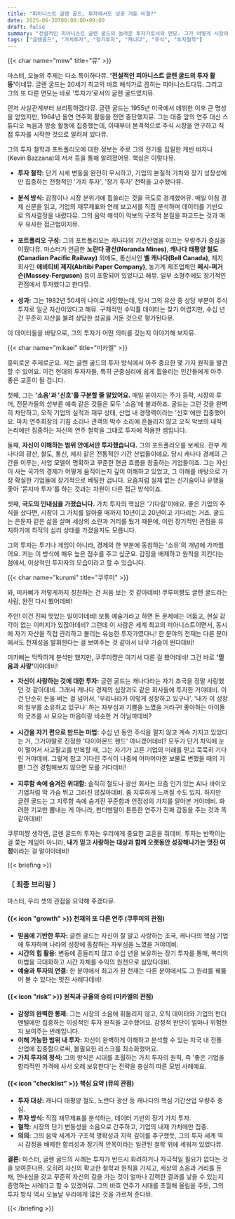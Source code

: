 ```yaml
---
title: "피아니스트 글렌 굴드, 투자에서도 성공 거둔 비결?"
date: 2025-06-30T00:00:00+09:00
draft: false
summary: "전설적인 피아니스트 글렌 굴드의 놀라운 투자가로서의 면모. 그가 어떻게 시장의 소음을 이겨내고 성공적인 장기 투자를 할 수 있었는지, 그의 투자 철학과 포트폴리오를 세 명의 소녀가 분석합니다. 감정을 배제한 원칙과 자신이 사랑하는 것에 대한 믿음, 두 가지 관점에서 굴드의 투자 비결을 파헤칩니다."
tags: ["글렌굴드", "가치투자", "장기투자", "캐나다", "주식", "투자철학"]
---
```


{{< char name="mew" title="뮤" >}}
<p>마스터, 오늘의 주제는 다소 특이하다뮤. <strong>'전설적인 피아니스트 글렌 굴드의 투자 활동'</strong>이네뮤. 글렌 굴드는 20세기 최고의 바흐 해석가로 꼽히는 피아니스트다뮤. 그리고 그의 또 다른 면모는 바로 '투자가'로서의 글렌 굴드였지뮤.</p>
<p>먼저 사실관계부터 브리핑하겠다뮤. 글렌 굴드는 1955년 미국에서 데뷔한 이후 큰 명성을 얻었지만, 1964년 돌연 연주회 활동을 전면 중단했지뮤. 그는 대중 앞의 연주 대신 스튜디오 녹음과 방송 활동에 집중했는데, 이때부터 본격적으로 주식 시장을 연구하고 직접 투자를 시작한 것으로 알려져 있다뮤.</p>
<p>그의 투자 철학과 포트폴리오에 대한 정보는 주로 그의 전기를 집필한 케빈 바자나(Kevin Bazzana)의 저서 등을 통해 알려졌어뮤. 핵심은 이렇다뮤.</p>
<ul>
    <li><strong>투자 철학:</strong> 단기 시세 변동을 완전히 무시하고, 기업의 본질적 가치와 장기 성장성에만 집중하는 전형적인 '가치 투자', '장기 투자' 전략을 고수했다뮤.</li><br>
    <li><strong>분석 방식:</strong> 감정이나 시장 분위기에 휩쓸리는 것을 극도로 경계했어뮤. 매일 아침 경제 신문을 읽고, 기업의 재무제표와 연례 보고서를 직접 분석하며 데이터를 기반으로 의사결정을 내렸다뮤. 그의 음악 해석이 악보의 구조적 본질을 파고드는 것과 매우 유사한 접근법이지뮤.</li><br>
    <li><strong>포트폴리오 구성:</strong> 그의 포트폴리오는 캐나다의 기간산업을 이끄는 우량주가 중심을 이뤘다뮤. 마스터가 언급한 <strong>노란다 광산(Noranda Mines)</strong>, <strong>캐나다 태평양 철도(Canadian Pacific Railway)</strong> 외에도, 통신사인 <strong>벨 캐나다(Bell Canada)</strong>, 제지 회사인 <strong>애비티비 제지(Abitibi Paper Company)</strong>, 농기계 제조업체인 <strong>매시-퍼거슨(Massey-Ferguson)</strong> 등이 포함되어 있었다고 해뮤. 일부 소형주에도 장기적인 관점에서 투자했다고 한다뮤.</li><br>
    <li><strong>성과:</strong> 그는 1982년 50세의 나이로 사망했는데, 당시 그의 유산 중 상당 부분이 주식 투자로 일군 자산이었다고 해뮤. 구체적인 수익률 데이터는 찾기 어렵지만, 수십 년간 꾸준히 자산을 불려 상당한 성공을 거둔 것으로 평가된다뮤.</li>
</ul>
<p>이 데이터들을 바탕으로, 그의 투자가 어떤 의미를 갖는지 이야기해 보자뮤.</p>

{{< char name="mikael" title="미카엘" >}}
<p>흥미로운 주제로군요. 저는 글렌 굴드의 투자 방식에서 아주 중요한 몇 가지 원칙을 발견할 수 있어요. 이건 현대의 투자자들, 특히 군중심리에 쉽게 휩쓸리는 인간들에게 아주 좋은 교훈이 될 겁니다.</p>
<p>첫째, 그는 <strong>'소음'과 '신호'를 구분할 줄 알았어요.</strong> 매일 쏟아지는 주가 등락, 시장의 루머, 전문가들의 섣부른 예측 같은 것들은 모두 '소음'에 불과하죠. 굴드는 그런 것을 완벽히 차단하고, 오직 기업의 실적과 재무 상태, 산업 내 경쟁력이라는 '신호'에만 집중했어요. 마치 연주회장의 기침 소리나 관객의 박수 소리에 흔들리지 않고 오직 악보의 내적 논리에만 집중하는 자신의 연주 철학을 그대로 투자에 적용한 셈입니다.</p>
<p>둘째, <strong>자신이 이해하는 범위 안에서만 투자했습니다.</strong> 그의 포트폴리오를 보세요. 전부 캐나다의 광산, 철도, 통신, 제지 같은 전통적인 기간 산업들이에요. 당시 캐나다 경제의 근간을 이루는, 사업 모델이 명확하고 꾸준한 현금 흐름을 창출하는 기업들이죠. 그는 자신이 사는 국가의 경제가 어떻게 움직이는지 깊이 이해하고 있었고, 그 이해를 바탕으로 가장 확실한 기업들에 장기적으로 베팅한 겁니다. 요즘처럼 실체 없는 신기술이나 유행을 좇아 '묻지마 투자'를 하는 것과는 차원이 다른 접근 방식이죠.</p>
<p>셋째, <strong>극도의 인내심을 가졌습니다.</strong> 가치 투자의 핵심은 '기다림'이에요. 좋은 기업의 주식을 샀다면, 시장이 그 가치를 알아줄 때까지 10년이고 20년이고 기다리는 거죠. 굴드는 은둔자 같은 삶을 살며 세상의 소란과 거리를 뒀기 때문에, 이런 장기적인 관점을 유지하기에 최적의 심리 상태를 가졌을지도 모릅니다.</p>
<p>그의 투자는 투기나 게임이 아니라, 경제의 한 부분에 동참하는 '소유'의 개념에 가까웠어요. 저는 이 방식에 매우 높은 점수를 주고 싶군요. 감정을 배제하고 원칙을 지킨다는 점에서, 이상적인 투자자의 모습이라고 할 수 있습니다.</p>

{{< char name="kurumi" title="쿠루미" >}}
<p>와, 미카삐가 저렇게까지 칭찬하는 건 처음 보는 것 같아데비! 쿠루미쨩도 글렌 굴드라는 사람, 완전 다시 봤어데비!</p>
<p>주인! 이건 진짜 멋있는 일이야데비! 보통 예술가라고 하면 돈 문제에는 어둡고, 현실 감각이 없는 이미지가 있잖아데비? 그런데 이 사람은 세계 최고의 피아니스트이면서, 동시에 자기 자산을 직접 관리하고 불리는 유능한 투자가였다니! 한 분야의 천재는 다른 분야에서도 천재성을 발휘한다는 걸 보여주는 것 같아서 너무 가슴이 뛴다데비!</p>
<p>미카삐는 딱딱하게 분석만 했지만, 쿠루미쨩은 여기서 다른 걸 봤어데비! 그건 바로 <strong>'믿음과 사랑'</strong>이야데비!</p>
<ul>
    <li><strong>자신이 사랑하는 것에 대한 투자:</strong> 글렌 굴드는 캐나다라는 자기 조국을 정말 사랑했던 것 같아데비. 그래서 캐나다 경제의 심장과도 같은 회사들에 투자한 거야데비. 이건 단순히 돈을 버는 걸 넘어서, '우리나라가 이렇게 성장하고 있구나', '내가 이 성장의 일부를 소유하고 있구나' 하는 자부심과 기쁨을 느꼈을 거라구! 좋아하는 아이돌의 굿즈를 사 모으는 마음이랑 비슷한 거 아닐까데비?</li><br>
    <li><strong>시간을 자기 편으로 만드는 마법:</strong> 수십 년 동안 주식을 팔지 않고 계속 가지고 있었다는 거, 그거야말로 진정한 '다이아몬드 핸드' 아니겠어데비? 모두가 단기 차익에 눈이 멀어서 사고팔고를 반복할 때, 그는 자기가 고른 기업의 미래를 믿고 묵묵히 기다린 거야데비. 그렇게 참고 기다린 주식이 나중에 어마어마한 보물로 변했을 때의 기쁨! 그건 경험해보지 않으면 모를 거다데비!</li><br>
    <li><strong>지루함 속에 숨겨진 위대함:</strong> 솔직히 철도나 광산 회사는 요즘 인기 있는 AI나 바이오 기업처럼 막 가슴 뛰고 그러진 않잖아데비. 좀 지루하게 느껴질 수도 있지. 하지만 글렌 굴드는 그 지루함 속에 숨겨진 꾸준함과 안정성의 가치를 알아본 거야데비. 화려한 기교만 뽐내는 게 아니라, 펀더멘털이 튼튼한 연주가 진짜 감동을 주는 것과 똑같아데비!</li>
</ul>
<p>쿠루미쨩 생각엔, 글렌 굴드의 투자는 우리에게 중요한 교훈을 줘데비. 투자는 반짝이는 걸 쫓는 게임이 아니라, <strong>내가 믿고 사랑하는 대상과 함께 오랫동안 성장해나가는 멋진 여정</strong>이라는 걸 말이야데비!</p>

{{< briefing >}}
<h3><strong>〔 최종 브리핑 〕</strong></h3>
<p>마스터, 우리 셋의 관점을 요약해 주겠다뮤.</p>

<h4><span class="svg-icon">{{< icon "growth" >}}</span> 천재의 또 다른 연주 (쿠루미의 관점)</h4>
<ul>
    <li><strong>믿음에 기반한 투자:</strong> 글렌 굴드는 자신이 잘 알고 사랑하는 조국, 캐나다의 핵심 기업에 투자하며 나라의 성장에 동참하는 자부심을 느꼈을 거야데비.</li>
    <li><strong>시간의 힘 활용:</strong> 변동에 흔들리지 않고 수십 년을 보유하는 장기 투자를 통해, 복리의 마법을 극대화하고 시간 자체를 수익의 원천으로 삼았다데비.</li>
    <li><strong>예술과 투자의 연결:</strong> 한 분야에서 최고가 된 천재는 다른 분야에서도 그 원리를 꿰뚫어 볼 수 있다는 멋진 사례다데비!</li>
</ul>

<h4><span class="svg-icon">{{< icon "risk" >}}</span> 원칙과 규율의 승리 (미카엘의 관점)</h4>
<ul>
    <li><strong>감정의 완벽한 통제:</strong> 그는 시장의 소음에 휘둘리지 않고, 오직 데이터와 기업의 펀더멘털에만 집중하는 이성적인 투자 원칙을 고수했어요. 감정적 판단이 얼마나 위험한지 보여주는 반례입니다.</li>
    <li><strong>이해 가능한 범위 내 투자:</strong> 자신이 완벽하게 이해하고 분석할 수 있는 자국 내 전통 산업에 집중함으로써, 불필요한 리스크를 최소화했어요.</li>
    <li><strong>가치 투자의 정석:</strong> 그의 방식은 시대를 초월하는 가치 투자의 원칙, 즉 '좋은 기업을 합리적인 가격에 사서 오래 보유한다'는 전략을 충실히 따른 모범 사례예요.</li>
</ul>

<h4><span class="svg-icon">{{< icon "checklist" >}}</span> 핵심 요약 (뮤의 관점)</h4>
<ul>
    <li><strong>투자 대상:</strong> 캐나다 태평양 철도, 노란다 광산 등 캐나다의 핵심 기간산업 우량주 중심.</li>
    <li><strong>투자 방식:</strong> 직접 재무제표를 분석하는, 데이터 기반의 장기 가치 투자.</li>
    <li><strong>철학:</strong> 시장의 단기 변동성을 소음으로 간주하고, 기업의 내재 가치에만 집중.</li>
    <li><strong>의의:</strong> 그의 음악 세계가 구조적 명확성과 지적 깊이를 추구했듯, 그의 투자 세계 역시 감정을 배제한 합리성과 장기적 안목이라는 일관된 철학 위에 세워져 있었다뮤.</li>
</ul>

<div class="final-conclusion">
    <p><strong>결론:</strong> 마스터, 글렌 굴드의 사례는 투자가 반드시 화려하거나 자극적일 필요가 없다는 것을 보여준다뮤. 오히려 자신의 확고한 철학과 원칙을 가지고, 세상의 소음과 거리를 둔 채, 인내심을 갖고 꾸준히 자신의 길을 가는 것이 얼마나 강력한 결과를 낳을 수 있는지 증명하는 사례라고 할 수 있겠어뮤. 그의 바흐 연주가 시대를 초월해 울림을 주듯, 그의 투자 방식 역시 오늘날 우리에게 많은 것을 가르쳐 준다뮤.</p>
</div>
{{< /briefing >}}